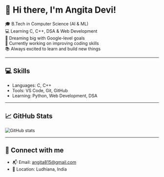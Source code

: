 # 👋 Hi there, I'm Angita Devi!

🎓 B.Tech in Computer Science (AI & ML)  
💻 Learning C, C++, DSA & Web Development  
🚀 Dreaming big with Google-level goals  
🌱 Currently working on improving coding skills  
📚 Always excited to learn and build new things

---

## 💻 Skills
- Languages: C, C++
- Tools: VS Code, Git, GitHub
- Learning: Python, Web Development, DSA

---

## 📈 GitHub Stats
![GitHub stats](https://github-readme-stats.vercel.app/api?username=An-vi3013&show_icons=true&theme=tokyonight)

---

## 🔗 Connect with me
- 📬 Email: angita815@gmail.com
- 📍 Location: Ludhiana, India

